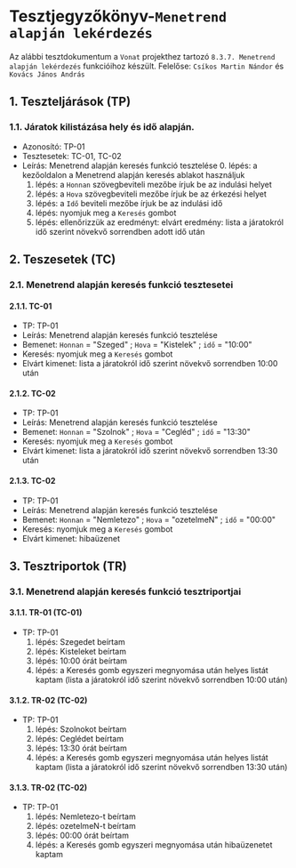 # Tesztjegyzőkönyv-`Menetrend alapján lekérdezés`

Az alábbi tesztdokumentum a `Vonat` projekthez tartozó `8.3.7. Menetrend alapján lekérdezés` funkcióihoz készült. Felelőse: `Csíkos Martin Nándor` és `Kovács János András` 

## 1. Teszteljárások (TP)

### 1.1. Járatok kilistázása hely és idő alapján. 
- Azonosító: TP-01
- Tesztesetek: TC-01, TC-02
- Leírás: Menetrend alapján keresés funkció tesztelése
    0. lépés: a kezőoldalon a Menetrend alapján keresés ablakot használjuk
    1. lépés: a `Honnan` szövegbeviteli mezőbe írjuk be az indulási helyet
    2. lépés: a `Hova` szövegbeviteli mezőbe írjuk be az érkezési helyet
    3. lépés: a `Idő` beviteli mezőbe írjuk be az indulási idő
    4. lépés: nyomjuk meg a `Keresés` gombot 
    5. lépés: ellenőrizzük az eredményt: elvárt eredmény: lista a járatokról idő szerint növekvő sorrendben adott idő után

## 2. Teszesetek (TC)

### 2.1. Menetrend alapján keresés funkció tesztesetei

#### 2.1.1. TC-01
- TP: TP-01
- Leírás: Menetrend alapján keresés funkció tesztelése 
- Bemenet: `Honnan` = "Szeged" ; `Hova` = "Kistelek" ; `idő` = "10:00"
- Keresés: nyomjuk meg a `Keresés` gombot
- Elvárt kimenet: lista a járatokról idő szerint növekvő sorrendben 10:00 után

#### 2.1.2. TC-02
- TP: TP-01
- Leírás: Menetrend alapján keresés funkció tesztelése 
- Bemenet: `Honnan` = "Szolnok" ; `Hova` = "Cegléd" ; `idő` = "13:30"
- Keresés: nyomjuk meg a `Keresés` gombot
- Elvárt kimenet: lista a járatokról idő szerint növekvő sorrendben 13:30 után

#### 2.1.3. TC-02
- TP: TP-01
- Leírás: Menetrend alapján keresés funkció tesztelése 
- Bemenet: `Honnan` = "Nemletezo" ; `Hova` = "ozetelmeN" ; `idő` = "00:00"
- Keresés: nyomjuk meg a `Keresés` gombot
- Elvárt kimenet: hibaüzenet

## 3. Tesztriportok (TR)

### 3.1. Menetrend alapján keresés funkció tesztriportjai

#### 3.1.1. TR-01 (TC-01)
- TP: TP-01
    1. lépés: Szegedet beírtam
    2. lépés: Kisteleket beírtam 
    3. lépés: 10:00 órát beírtam
    4. lépés: a Keresés gomb egyszeri megnyomása után helyes listát kaptam (lista a járatokról idő szerint növekvő sorrendben 10:00 után)
    
#### 3.1.2. TR-02 (TC-02)
- TP: TP-01
    1. lépés: Szolnokot beírtam
    2. lépés: Ceglédet beírtam
    3. lépés: 13:30 órát beírtam
    4. lépés: a Keresés gomb egyszeri megnyomása után helyes listát kaptam (lista a járatokról idő szerint növekvő sorrendben 13:30 után)

#### 3.1.3. TR-02 (TC-02)
- TP: TP-01
    1. lépés: Nemletezo-t beírtam
    2. lépés: ozetelmeN-t beírtam
    3. lépés: 00:00 órát beírtam
    4. lépés: a Keresés gomb egyszeri megnyomása után hibaüzenetet kaptam
